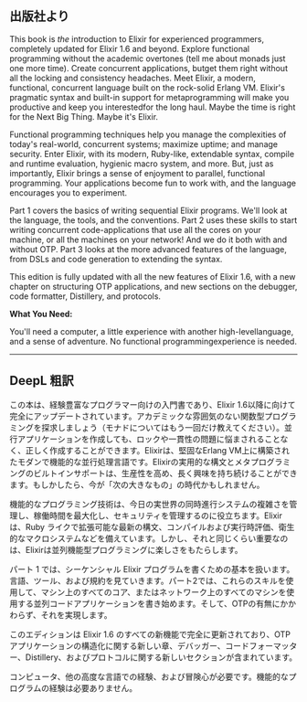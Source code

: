 ## 出版社より

This book is _the_ introduction to Elixir for experienced programmers, completely updated for Elixir 1.6 and beyond. Explore functional programming without the academic overtones (tell me about monads just one more time). Create concurrent applications, butget them right without all the locking and consistency headaches. Meet Elixir, a modern, functional, concurrent language built on the rock-solid Erlang VM. Elixir's pragmatic syntax and built-in support for metaprogramming will make you productive and keep you interestedfor the long haul. Maybe the time is right for the Next Big Thing. Maybe it's Elixir.

Functional programming techniques help you manage the complexities of today's real-world, concurrent systems; maximize uptime; and manage security. Enter Elixir, with its modern, Ruby-like, extendable syntax, compile and runtime evaluation, hygienic macro system, and more. But, just as importantly, Elixir brings a sense of enjoyment to parallel, functional programming. Your applications become fun to work with, and the language encourages you to experiment.

Part 1 covers the basics of writing sequential Elixir programs. We'll look at the language, the tools, and the conventions. Part 2 uses these skills to start writing concurrent code-applications that use all the cores on your machine, or all the machines on your network! And we do it both with and without OTP. Part 3 looks at the more advanced features of the language, from DSLs and code generation to extending the syntax.

This edition is fully updated with all the new features of Elixir 1.6, with a new chapter on structuring OTP applications, and new sections on the debugger, code formatter, Distillery, and protocols.

**What You Need:**

You'll need a computer, a little experience with another high-levellanguage, and a sense of adventure. No functional programmingexperience is needed.

---

## DeepL 粗訳

この本は、経験豊富なプログラマー向けの入門書であり、Elixir 1.6以降に向けて完全にアップデートされています。アカデミックな雰囲気のない関数型プログラミングを探求しましょう（モナドについてはもう一回だけ教えてください）。並行アプリケーションを作成しても、ロックや一貫性の問題に悩まされることなく、正しく作成することができます。Elixirは、堅固なErlang VM上に構築されたモダンで機能的な並行処理言語です。Elixirの実用的な構文とメタプログラミングのビルトインサポートは、生産性を高め、長く興味を持ち続けることができます。もしかしたら、今が「次の大きなもの」の時代かもしれません。

機能的なプログラミング技術は、今日の実世界の同時進行システムの複雑さを管理し、稼働時間を最大化し、セキュリティを管理するのに役立ちます。Elixir は、Ruby ライクで拡張可能な最新の構文、コンパイルおよび実行時評価、衛生的なマクロシステムなどを備えています。しかし、それと同じくらい重要なのは、Elixirは並列機能型プログラミングに楽しさをもたらします。

パート 1 では、シーケンシャル Elixir プログラムを書くための基本を扱います。言語、ツール、および規約を見ていきます。パート2では、これらのスキルを使用して、マシン上のすべてのコア、またはネットワーク上のすべてのマシンを使用する並列コードアプリケーションを書き始めます。そして、OTPの有無にかかわらず、それを実現します。

このエディションは Elixir 1.6 のすべての新機能で完全に更新されており、OTP アプリケーションの構造化に関する新しい章、デバッガー、コードフォーマッター、Distillery、およびプロトコルに関する新しいセクションが含まれています。

コンピュータ、他の高度な言語での経験、および冒険心が必要です。機能的なプログラムの経験は必要ありません。
